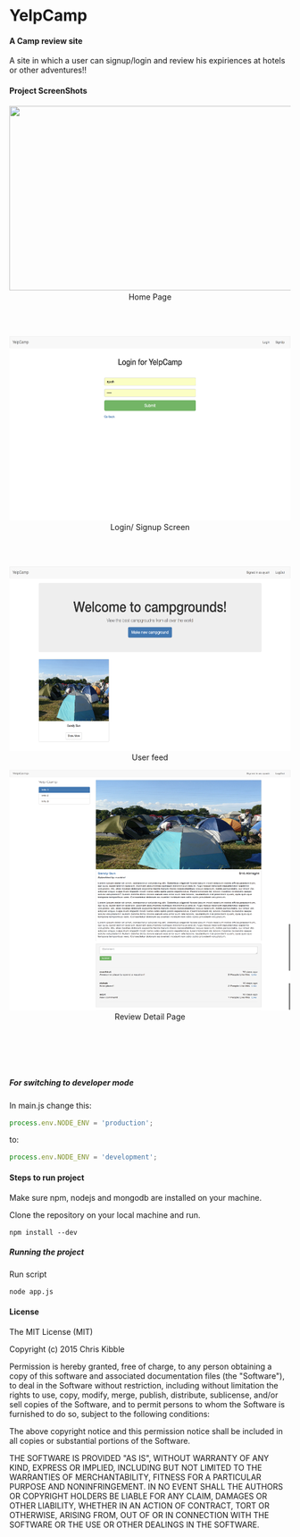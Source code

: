 # YelpCamp #

#### A Camp review site ####

A site in which a user can signup/login and review his expiriences at hotels or other adventures!!

#### Project ScreenShots

<p align="center">
<img src="screenshots/home.png" height = "330" width="550">
<br/>
Home Page
</p>
<br/><br/>
<p align="center">
<img src="screenshots/login.png" height= "330" width="550">
<br/>
Login/ Signup Screen
</p>
<br/><br/>
<p align="center">
<img src="screenshots/feed.png" height= "330" width="550">
<br/>
User feed
</p>
<p align="center">
<img src="screenshots/detail.png" height= "430" width="550">
<br/>
Review Detail Page
</p>
<br/><br/>
<br/>
<br/>

##### For switching to developer mode

In main.js
change this:

```javascript
process.env.NODE_ENV = 'production';
```

to:

```javascript
process.env.NODE_ENV = 'development';
```


#### Steps to run project ####

Make sure npm, nodejs and mongodb are installed on your machine.

Clone the repository on your local machine and run.

```npm
npm install --dev
```

##### Running the project

Run script

```npm
node app.js
```

#### License
 
The MIT License (MIT)

Copyright (c) 2015 Chris Kibble

Permission is hereby granted, free of charge, to any person obtaining a copy of this software and associated documentation files (the "Software"), to deal in the Software without restriction, including without limitation the rights to use, copy, modify, merge, publish, distribute, sublicense, and/or sell copies of the Software, and to permit persons to whom the Software is furnished to do so, subject to the following conditions:

The above copyright notice and this permission notice shall be included in all copies or substantial portions of the Software.

THE SOFTWARE IS PROVIDED "AS IS", WITHOUT WARRANTY OF ANY KIND, EXPRESS OR IMPLIED, INCLUDING BUT NOT LIMITED TO THE WARRANTIES OF MERCHANTABILITY, FITNESS FOR A PARTICULAR PURPOSE AND NONINFRINGEMENT. IN NO EVENT SHALL THE AUTHORS OR COPYRIGHT HOLDERS BE LIABLE FOR ANY CLAIM, DAMAGES OR OTHER LIABILITY, WHETHER IN AN ACTION OF CONTRACT, TORT OR OTHERWISE, ARISING FROM, OUT OF OR IN CONNECTION WITH THE SOFTWARE OR THE USE OR OTHER DEALINGS IN THE SOFTWARE.